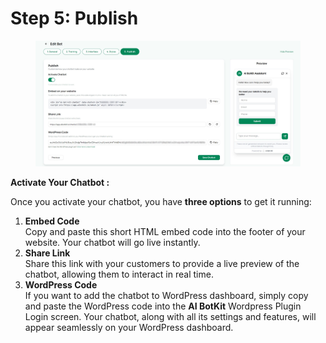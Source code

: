 # Step 5: Publish

<figure><img src="../.gitbook/assets/Screenshot 2025-10-03 130908.jpg" alt=""><figcaption></figcaption></figure>

**Activate Your Chatbot :**

Once you activate your chatbot, you have **three options** to get it running:

1. **Embed Code**\
   Copy and paste this short HTML embed code into the footer of your website. Your chatbot will go live instantly.
2. **Share Link**\
   Share this link with your customers to provide a live preview of the chatbot, allowing them to interact in real time.
3. **WordPress Code**\
   If you want to add the chatbot to WordPress dashboard, simply copy and paste the WordPress code into the **AI BotKit** Wordpress Plugin Login screen. Your chatbot, along with all its settings and features, will appear seamlessly on your WordPress dashboard.
